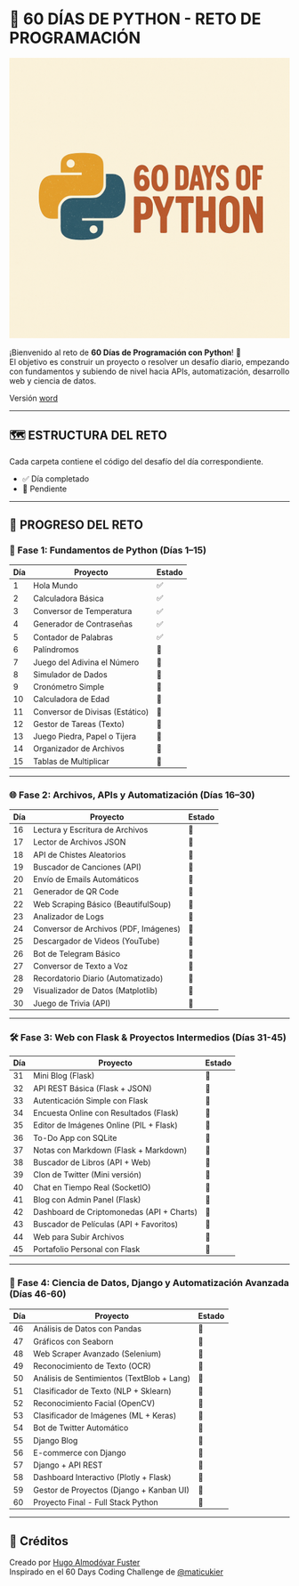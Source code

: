 # 🐍 60 DÍAS DE PYTHON - RETO DE PROGRAMACIÓN

![Logo](assets/img/60DaysOfPython.png)

¡Bienvenido al reto de **60 Días de Programación con Python**! 🚀  
El objetivo es construir un proyecto o resolver un desafío diario, empezando con fundamentos y subiendo de nivel hacia
APIs, automatización, desarrollo web y ciencia de datos.

Versión [word](https://docs.google.com/document/d/1kbTi_IZrkIQ7h4ZOMg-QYWSi0fN63-pTFT2p9lhOiGY/edit?usp=sharing)

---

## 🗺️ ESTRUCTURA DEL RETO

Cada carpeta contiene el código del desafío del día correspondiente.

- ✅ Día completado
- 🔲 Pendiente

---

## 📅 PROGRESO DEL RETO

### 🧩 Fase 1: Fundamentos de Python (Días 1–15)

| Día | Proyecto                        | Estado |
|-----|---------------------------------|--------|
| 1   | Hola Mundo                      | ✅      |
| 2   | Calculadora Básica              | ✅      |
| 3   | Conversor de Temperatura        | ✅      |
| 4   | Generador de Contraseñas        | ✅      |
| 5   | Contador de Palabras            | ✅      |
| 6   | Palíndromos                     | 🔲     |
| 7   | Juego del Adivina el Número     | 🔲     |
| 8   | Simulador de Dados              | 🔲     |
| 9   | Cronómetro Simple               | 🔲     |
| 10  | Calculadora de Edad             | 🔲     |
| 11  | Conversor de Divisas (Estático) | 🔲     |
| 12  | Gestor de Tareas (Texto)        | 🔲     |
| 13  | Juego Piedra, Papel o Tijera    | 🔲     |
| 14  | Organizador de Archivos         | 🔲     |
| 15  | Tablas de Multiplicar           | 🔲     |

---

### 🌐 Fase 2: Archivos, APIs y Automatización (Días 16–30)

| Día | Proyecto                              | Estado |
|-----|---------------------------------------|--------|
| 16  | Lectura y Escritura de Archivos       | 🔲     |
| 17  | Lector de Archivos JSON               | 🔲     |
| 18  | API de Chistes Aleatorios             | 🔲     |
| 19  | Buscador de Canciones (API)           | 🔲     |
| 20  | Envío de Emails Automáticos           | 🔲     |
| 21  | Generador de QR Code                  | 🔲     |
| 22  | Web Scraping Básico (BeautifulSoup)   | 🔲     |
| 23  | Analizador de Logs                    | 🔲     |
| 24  | Conversor de Archivos (PDF, Imágenes) | 🔲     |
| 25  | Descargador de Videos (YouTube)       | 🔲     |
| 26  | Bot de Telegram Básico                | 🔲     |
| 27  | Conversor de Texto a Voz              | 🔲     |
| 28  | Recordatorio Diario (Automatizado)    | 🔲     |
| 29  | Visualizador de Datos (Matplotlib)    | 🔲     |
| 30  | Juego de Trivia (API)                 | 🔲     |

---

### 🛠️ Fase 3: Web con Flask & Proyectos Intermedios (Días 31-45)

| Día | Proyecto                                  | Estado |
|-----|-------------------------------------------|--------|
| 31  | Mini Blog (Flask)                         | 🔲     |
| 32  | API REST Básica (Flask + JSON)            | 🔲     |
| 33  | Autenticación Simple con Flask            | 🔲     |
| 34  | Encuesta Online con Resultados (Flask)    | 🔲     |
| 35  | Editor de Imágenes Online (PIL + Flask)   | 🔲     |
| 36  | To-Do App con SQLite                      | 🔲     |
| 37  | Notas con Markdown (Flask + Markdown)     | 🔲     |
| 38  | Buscador de Libros (API + Web)            | 🔲     |
| 39  | Clon de Twitter (Mini versión)            | 🔲     |
| 40  | Chat en Tiempo Real (SocketIO)            | 🔲     |
| 41  | Blog con Admin Panel (Flask)              | 🔲     |
| 42  | Dashboard de Criptomonedas (API + Charts) | 🔲     |
| 43  | Buscador de Películas (API + Favoritos)   | 🔲     |
| 44  | Web para Subir Archivos                   | 🔲     |
| 45  | Portafolio Personal con Flask             | 🔲     |

---

### 🔬 Fase 4: Ciencia de Datos, Django y Automatización Avanzada (Días 46-60)

| Día | Proyecto                                   | Estado |
|-----|--------------------------------------------|--------|
| 46  | Análisis de Datos con Pandas               | 🔲     |
| 47  | Gráficos con Seaborn                       | 🔲     |
| 48  | Web Scraper Avanzado (Selenium)            | 🔲     |
| 49  | Reconocimiento de Texto (OCR)              | 🔲     |
| 50  | Análisis de Sentimientos (TextBlob + Lang) | 🔲     |
| 51  | Clasificador de Texto (NLP + Sklearn)      | 🔲     |
| 52  | Reconocimiento Facial (OpenCV)             | 🔲     |
| 53  | Clasificador de Imágenes (ML + Keras)      | 🔲     |
| 54  | Bot de Twitter Automático                  | 🔲     |
| 55  | Django Blog                                | 🔲     |
| 56  | E-commerce con Django                      | 🔲     |
| 57  | Django + API REST                          | 🔲     |
| 58  | Dashboard Interactivo (Plotly + Flask)     | 🔲     |
| 59  | Gestor de Proyectos (Django + Kanban UI)   | 🔲     |
| 60  | Proyecto Final - Full Stack Python         | 🔲     |

---

## 📌 Créditos

Creado por [Hugo Almodóvar Fuster](https://www.linkedin.com/in/hugoalmodovar/)  
Inspirado en el 60 Days Coding Challenge de [@maticukier](https://www.linkedin.com/in/matias-cukier-034004230/)

